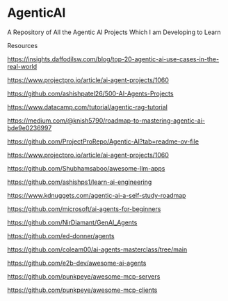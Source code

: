 # AgenticAI
A Repository of All the Agentic AI Projects Which I am Developing to Learn





Resources

https://insights.daffodilsw.com/blog/top-20-agentic-ai-use-cases-in-the-real-world

https://www.projectpro.io/article/ai-agent-projects/1060

https://github.com/ashishpatel26/500-AI-Agents-Projects

https://www.datacamp.com/tutorial/agentic-rag-tutorial

https://medium.com/@knish5790/roadmap-to-mastering-agentic-ai-bde9e0236997

https://github.com/ProjectProRepo/Agentic-AI?tab=readme-ov-file

https://www.projectpro.io/article/ai-agent-projects/1060

https://github.com/Shubhamsaboo/awesome-llm-apps

https://github.com/ashishps1/learn-ai-engineering

https://www.kdnuggets.com/agentic-ai-a-self-study-roadmap

https://github.com/microsoft/ai-agents-for-beginners

https://github.com/NirDiamant/GenAI_Agents

https://github.com/ed-donner/agents

https://github.com/coleam00/ai-agents-masterclass/tree/main

https://github.com/e2b-dev/awesome-ai-agents

https://github.com/punkpeye/awesome-mcp-servers

https://github.com/punkpeye/awesome-mcp-clients
